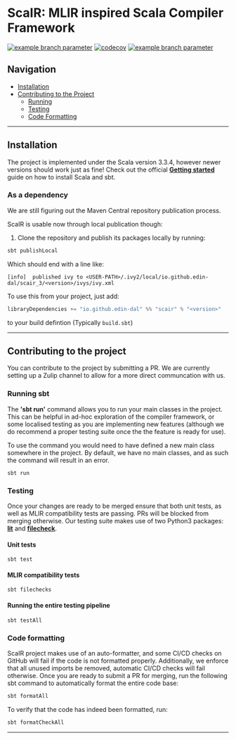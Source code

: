 ScaIR: MLIR inspired Scala Compiler Framework 
===
[![example branch parameter](https://github.com/edin-dal/scair/actions/workflows/tests.yml/badge.svg)](https://github.com/edin-dal/scair/actions/workflows/tests.yml/badge.svg?branch=main)
[![codecov](https://codecov.io/github/edin-dal/scair/graph/badge.svg?token=H3TBWG1YNT)](https://codecov.io/github/edin-dal/scair)
[![example branch parameter](https://img.shields.io/badge/license-Apache_2.0-blue)](https://github.com/edin-dal/scair/blob/main/LICENSE)

## Navigation
- [Installation](#installation)
- [Contributing to the Project](#contributing-to-the-project)
    - [Running](#running-sbt)
    - [Testing](#testing)  
    - [Code Formatting](#code-formatting) 

---

## Installation
The project is implemented under the Scala version 3.3.4, however newer versions should work just as fine! Check out the official **[Getting started](https://docs.scala-lang.org/getting-started/install-scala.html#:~:text=Using%20the%20Scala%20Installer%20(recommended%20way)&text=Install%20it%20on%20your%20system%20with%20the%20following%20instructions.&text=%26%26%20.%2Fcs%20setup-,Run%20the%20following%20command%20in%20your,following%20the%20on%2Dscreen%20instructions.&text=Download%20and%20execute%20the%20Scala,follow%20the%20on%2Dscreen%20instructions.)** guide on how to install Scala and sbt.

### As a dependency

We are still figuring out the Maven Central repository publication process.

ScaIR is usable now through local publication though:

1. Clone the repository and publish its packages locally by running:

```bash
sbt publishLocal
```

Which should end with a line like:

```
[info]  published ivy to <USER-PATH>/.ivy2/local/io.github.edin-dal/scair_3/<version>/ivys/ivy.xml
```

To use this from your project, just add:

```scala
libraryDependencies += "io.github.edin-dal" %% "scair" % "<version>"
```

to your build defintion (Typically `build.sbt`)

---

## Contributing to the project

You can contribute to the project by submitting a PR. We are currently setting up a Zulip channel to allow for a more direct communcation with us.

### Running sbt

The **'sbt run'** command allows you to run your main classes in the project. This can be helpful in ad-hoc exploration of the compiler framework, or some localised testing as you are implementing new features (although we do recommend a proper testing suite once the the feature is ready for use).

To use the command you would need to have defined a new main class somewhere in the project. By default, we have no main classes, and as such the command will result in an error.

```
sbt run
```

### Testing

Once your changes are ready to be merged ensure that both unit tests, as well as MLIR compatibility tests are passing. PRs will be blocked from merging otherwise. Our testing suite makes use of two Python3 packages: [**lit**](https://pypi.org/project/lit/) and [**filecheck**](https://pypi.org/project/filecheck/).

#### **Unit tests**
```
sbt test
```

#### **MLIR compatibility tests**
```
sbt filechecks
```

#### **Running the entire testing pipeline**
```
sbt testAll
```

### Code formatting
ScaIR project makes use of an auto-formatter, and some CI/CD checks on GitHub will fail if the code is not formatted properly. Additionally, we enforce that all unused imports be removed, automatic CI/CD checks will fail otherwise. Once you are ready to submit a PR for merging, run the following sbt command to automatically format the entire code base:

```bash
sbt formatAll
```

To verify that the code has indeed been formatted, run:

```bash
sbt formatCheckAll
```
---